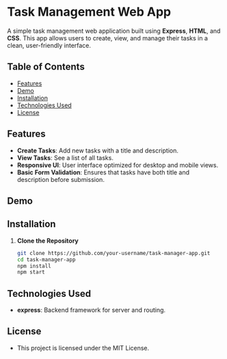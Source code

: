 # Task Management Web App

A simple task management web application built using **Express**, **HTML**, and **CSS**. This app allows users to create, view, and manage their tasks in a clean, user-friendly interface.

## Table of Contents
- [Features](#features)
- [Demo](#demo)
- [Installation](#installation)
- [Technologies Used](#technologies-used)
- [License](#license)

## Features
- **Create Tasks**: Add new tasks with a title and description.
- **View Tasks**: See a list of all tasks.
- **Responsive UI**: User interface optimized for desktop and mobile views.
- **Basic Form Validation**: Ensures that tasks have both title and description before submission.

## Demo


## Installation

1. **Clone the Repository**
   ```bash
   git clone https://github.com/your-username/task-manager-app.git
   cd task-manager-app
   npm install
   npm start
## Technologies Used
- **express**: Backend framework for server and routing.

## License
- This project is licensed under the MIT License.
